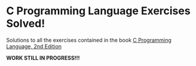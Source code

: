 C Programming Language Exercises Solved!
========================================

Solutions to all the exercises contained in the book [C Programming Language, 2nd Edition](http://www.iups.org/media/meeting_minutes/C.pdf)

__WORK STILL IN PROGRESS!!!__
